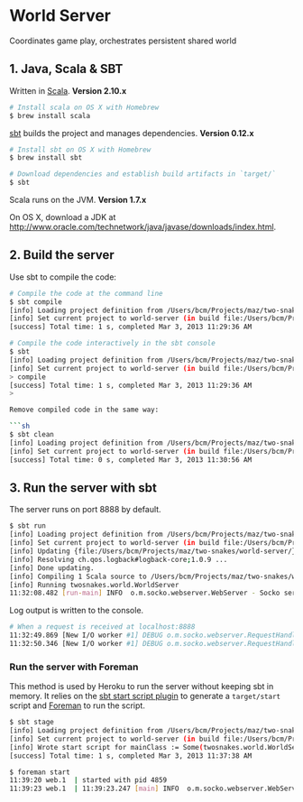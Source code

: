 # World Server

Coordinates game play, orchestrates persistent shared world

## 1. Java, Scala & SBT

Written in [Scala](http://www.scala-lang.org/). **Version 2.10.x**

```sh
# Install scala on OS X with Homebrew
$ brew install scala
```

[sbt](http://www.scala-sbt.org/) builds the project and manages dependencies. **Version 0.12.x**

```sh
# Install sbt on OS X with Homebrew
$ brew install sbt

# Download dependencies and establish build artifacts in `target/`
$ sbt
```

Scala runs on the JVM. **Version 1.7.x**

On OS X, download a JDK at http://www.oracle.com/technetwork/java/javase/downloads/index.html.

## 2. Build the server

Use sbt to compile the code:

```sh
# Compile the code at the command line
$ sbt compile
[info] Loading project definition from /Users/bcm/Projects/maz/two-snakes/world-server/project
[info] Set current project to world-server (in build file:/Users/bcm/Projects/maz/two-snakes/world-server/)
[success] Total time: 1 s, completed Mar 3, 2013 11:29:36 AM

# Compile the code interactively in the sbt console
$ sbt
[info] Loading project definition from /Users/bcm/Projects/maz/two-snakes/world-server/project
[info] Set current project to world-server (in build file:/Users/bcm/Projects/maz/two-snakes/world-server/)
> compile
[success] Total time: 1 s, completed Mar 3, 2013 11:29:36 AM
> 

Remove compiled code in the same way:

```sh
$ sbt clean
[info] Loading project definition from /Users/bcm/Projects/maz/two-snakes/world-server/project
[info] Set current project to world-server (in build file:/Users/bcm/Projects/maz/two-snakes/world-server/)
[success] Total time: 0 s, completed Mar 3, 2013 11:30:56 AM
```

## 3. Run the server with sbt

The server runs on port 8888 by default.

```sh
$ sbt run
[info] Loading project definition from /Users/bcm/Projects/maz/two-snakes/world-server/project
[info] Set current project to world-server (in build file:/Users/bcm/Projects/maz/two-snakes/world-server/)
[info] Updating {file:/Users/bcm/Projects/maz/two-snakes/world-server/}default-dc97d9...
[info] Resolving ch.qos.logback#logback-core;1.0.9 ...
[info] Done updating.
[info] Compiling 1 Scala source to /Users/bcm/Projects/maz/two-snakes/world-server/target/scala-2.10/classes...
[info] Running twosnakes.world.WorldServer 
11:32:08.482 [run-main] INFO  o.m.socko.webserver.WebServer - Socko server '[WebServer, localhost, 8888]' started on {}:{}
```

Log output is written to the console.

```sh
# When a request is received at localhost:8888
11:32:49.869 [New I/O worker #1] DEBUG o.m.socko.webserver.RequestHandler - HTTP EndPoint(GET,localhost:8888,/) CHANNEL=731770033 
11:32:50.346 [New I/O worker #1] DEBUG o.m.socko.webserver.RequestHandler - HTTP EndPoint(GET,localhost:8888,/favicon.ico) CHANNEL=731770033
```

### Run the server with Foreman

This method is used by Heroku to run the server without keeping sbt in memory. It relies on the [sbt start script plugin](https://github.com/sbt/sbt-start-script) to generate a `target/start` script and [Foreman](https://github.com/ddollar/foreman) to run the script.

```sh
$ sbt stage
[info] Loading project definition from /Users/bcm/Projects/maz/two-snakes/world-server/project
[info] Set current project to world-server (in build file:/Users/bcm/Projects/maz/two-snakes/world-server/)
[info] Wrote start script for mainClass := Some(twosnakes.world.WorldServer) to /Users/bcm/Projects/maz/two-snakes/world-server/target/start
[success] Total time: 1 s, completed Mar 3, 2013 11:37:38 AM

$ foreman start
11:39:20 web.1  | started with pid 4859
11:39:23 web.1  | 11:39:23.247 [main] INFO  o.m.socko.webserver.WebServer - Socko server '[WebServer, localhost, 8888]' started on {}:{}
```
